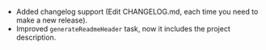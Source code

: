 - Added changelog support (Edit CHANGELOG.md, each time you need to make a new release).
- Improved `generateReadmeHeader` task, now it includes the project description.